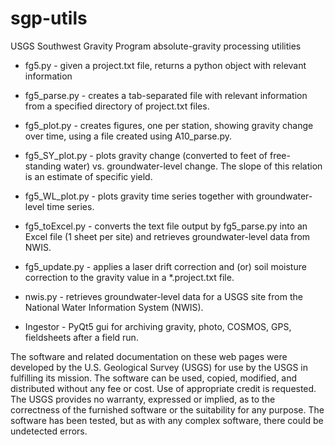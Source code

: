 # sgp-utils
USGS Southwest Gravity Program absolute-gravity processing utilities

* fg5.py - given a project.txt file, returns a python object with relevant information
* fg5_parse.py - creates a tab-separated file with relevant information from a specified directory of project.txt files.
* fg5_plot.py - creates figures, one per station, showing gravity change over time, using a file created using A10_parse.py.
* fg5_SY_plot.py - plots gravity change (converted to feet of free-standing water) vs. groundwater-level change. The slope of this relation is an estimate of specific yield.
* fg5_WL_plot.py - plots gravity time series together with groundwater-level time series.
* fg5_toExcel.py - converts the text file output by fg5_parse.py into an Excel file (1 sheet per site) and retrieves groundwater-level data from NWIS.
* fg5_update.py - applies a laser drift correction and (or) soil moisture correction to the gravity value in a *.project.txt file.
* nwis.py - retrieves groundwater-level data for a USGS site from the National Water Information System (NWIS). 

* Ingestor - PyQt5 gui for archiving gravity, photo, COSMOS, GPS, fieldsheets after a field run.

The software and related documentation on these web pages were developed by the U.S. Geological Survey (USGS) for use by the USGS in fulfilling its mission. The software can be used, copied, modified, and distributed without any fee or cost. Use of appropriate credit is requested. The USGS provides no warranty, expressed or implied, as to the correctness of the furnished software or the suitability for any purpose. The software has been tested, but as with any complex software, there could be undetected errors.
